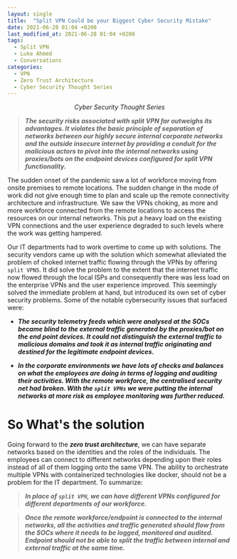 ```yaml
---
layout: single
title:  "Split VPN Could be your Biggest Cyber Security Mistake"
date: 2021-06-28 01:04 +0200
last_modified_at: 2021-06-28 01:04 +0200
tags:
  - Split VPN
  - Luke Ahmed
  - Conversations
categories:
  - VPN
  - Zero Trust Architecture
  - Cyber Security Thought Series
---
```


<p align="center"><i>Cyber Security Thought Series</i></p>



> ***The security risks associated with split VPN far outweighs its advantages. It violates the basic principle of separation of networks between our highly secure internal corporate networks and the outside insecure internet by providing a conduit for the malicious actors to pivot into the internal networks using proxies/bots on the endpoint devices configured for split VPN functionality.***

The sudden onset of the pandemic saw a lot of workforce moving from onsite premises to remote locations. The sudden change in the mode of work did not give enough time to plan and scale up the remote connectivity architecture and infrastructure. We saw the VPNs choking, as more and more workforce connected from the remote locations to access the resources on our internal networks. This put a heavy load on the existing VPN connections and the user experience degraded to such levels where the work was getting hampered.

Our IT departments had to work overtime to come up with solutions. The security vendors came up with the solution which somewhat alleviated the problem of choked internet traffic flowing through the VPNs by offering `split VPNS`. It did solve the problem to the extent that the internet traffic now flowed through the local ISPs and consequently there was less load on the enterprise VPNs and the user experience improved. This seemingly solved the immediate problem at hand, but introduced its own set of cyber security problems. Some of the notable cybersecurity issues that surfaced were:

* ***The security telemetry feeds which were analysed at the SOCs became blind to the external traffic generated by the proxies/bot on the end point devices. It could not distinguish the external traffic to malicious domains and took it as internal traffic originating and destined for the legitimate endpoint devices.***

* ***In the corporate environments we have lots of checks and balances on what the employees are doing in terms of logging and auditing their activities. With the remote workforce, the centralised security net had broken. With the `split VPNs` we were putting the internal networks at more risk as employee monitoring was further reduced.***

# So What's the solution
Going forward to the ***zero trust architecture***, we can have separate networks based on the identities and the roles of the individuals. The employees can connect to different networks depending upon their roles instead of all of them logging onto the same VPN. The ability to orchestrate multiple VPNs with containerized technologies like docker, should not be a problem for the IT department. To summarize: 

> ***In place of `split VPN`, we can have different VPNs configured for different departments of our workforce.***

> ***Once the remote workforce/endpoint is connected to the internal networks, all the activities and traffic generated should flow from the SOCs where it needs to be logged, monitored and audited. Endpoint should not be able to split the traffic between internal and external traffic at the same time.***
